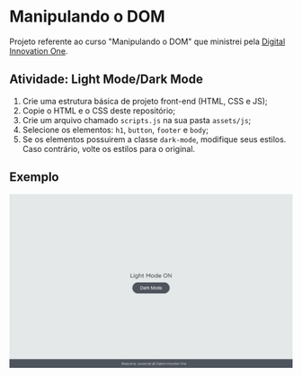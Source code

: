 # Manipulando o DOM

Projeto referente ao curso "Manipulando o DOM" que ministrei pela [Digital Innovation One](https://digitalinnovation.one/).

## Atividade: Light Mode/Dark Mode

1. Crie uma estrutura básica de projeto front-end (HTML, CSS e JS);
2. Copie o HTML e o CSS deste repositório;
3. Crie um arquivo chamado `scripts.js` na sua pasta `assets/js`;
4. Selecione os elementos: `h1`, `button`, `footer` e `body`;
5. Se os elementos possuirem a classe `dark-mode`, modifique seus estilos. Caso contrário, volte os estilos para o original.

## Exemplo

![Exercício Dark Mode e Light Mode](./assets/img/dark-mode-exercicio.gif)

